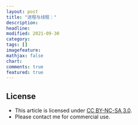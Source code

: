 ```yaml
---
layout: post
title: "进程与线程："
description: 
headline:
modified: 2021-09-30
category: 
tags: []
imagefeature:
mathjax: false
chart:
comments: true
featured: true
---
```




## License

- This article is licensed under [CC BY-NC-SA 3.0](https://creativecommons.org/licenses/by-nc-sa/3.0/).
- Please contact me for commercial use.
